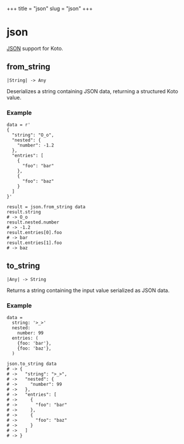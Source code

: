 +++
title = "json"
slug = "json"
+++

# json

[JSON](https://www.json.org) support for Koto.

## from_string

````kototype
|String| -> Any
````

Deserializes a string containing JSON data, returning a structured Koto value.

### Example

````koto
data = r'
{
  "string": "O_o",
  "nested": {
    "number": -1.2
  },
  "entries": [
    {
      "foo": "bar"
    },
    {
      "foo": "baz"
    }
  ]
}'

result = json.from_string data
result.string
# -> O_o
result.nested.number
# -> -1.2
result.entries[0].foo
# -> bar
result.entries[1].foo
# -> baz
````

## to_string

````kototype
|Any| -> String
````

Returns a string containing the input value serialized as JSON data.

### Example

````koto
data = 
  string: '>_>'
  nested:
    number: 99
  entries: (
    {foo: 'bar'},
    {foo: 'baz'},
  )

json.to_string data
# -> {
# ->   "string": ">_>",
# ->   "nested": {
# ->     "number": 99
# ->   },
# ->   "entries": [
# ->     {
# ->       "foo": "bar"
# ->     },
# ->     {
# ->       "foo": "baz"
# ->     }
# ->   ]
# -> }
````